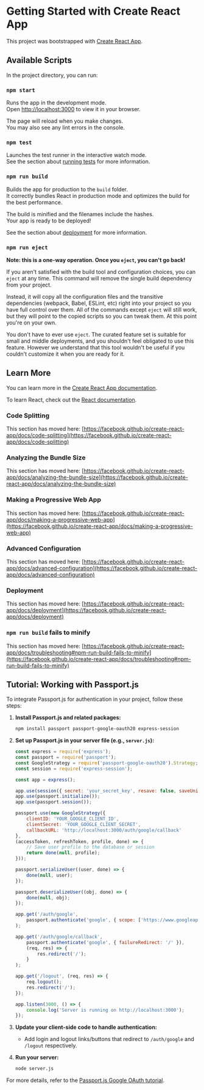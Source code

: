 # Getting Started with Create React App

This project was bootstrapped with [Create React App](https://github.com/facebook/create-react-app).

## Available Scripts

In the project directory, you can run:

### `npm start`

Runs the app in the development mode.\
Open [http://localhost:3000](http://localhost:3000) to view it in your browser.

The page will reload when you make changes.\
You may also see any lint errors in the console.

### `npm test`

Launches the test runner in the interactive watch mode.\
See the section about [running tests](https://facebook.github.io/create-react-app/docs/running-tests) for more information.

### `npm run build`

Builds the app for production to the `build` folder.\
It correctly bundles React in production mode and optimizes the build for the best performance.

The build is minified and the filenames include the hashes.\
Your app is ready to be deployed!

See the section about [deployment](https://facebook.github.io/create-react-app/docs/deployment) for more information.

### `npm run eject`

**Note: this is a one-way operation. Once you `eject`, you can't go back!**

If you aren't satisfied with the build tool and configuration choices, you can `eject` at any time. This command will remove the single build dependency from your project.

Instead, it will copy all the configuration files and the transitive dependencies (webpack, Babel, ESLint, etc) right into your project so you have full control over them. All of the commands except `eject` will still work, but they will point to the copied scripts so you can tweak them. At this point you're on your own.

You don't have to ever use `eject`. The curated feature set is suitable for small and middle deployments, and you shouldn't feel obligated to use this feature. However we understand that this tool wouldn't be useful if you couldn't customize it when you are ready for it.

## Learn More

You can learn more in the [Create React App documentation](https://facebook.github.io/create-react-app/docs/getting-started).

To learn React, check out the [React documentation](https://reactjs.org/).

### Code Splitting

This section has moved here: [https://facebook.github.io/create-react-app/docs/code-splitting](https://facebook.github.io/create-react-app/docs/code-splitting)

### Analyzing the Bundle Size

This section has moved here: [https://facebook.github.io/create-react-app/docs/analyzing-the-bundle-size](https://facebook.github.io/create-react-app/docs/analyzing-the-bundle-size)

### Making a Progressive Web App

This section has moved here: [https://facebook.github.io/create-react-app/docs/making-a-progressive-web-app](https://facebook.github.io/create-react-app/docs/making-a-progressive-web-app)

### Advanced Configuration

This section has moved here: [https://facebook.github.io/create-react-app/docs/advanced-configuration](https://facebook.github.io/create-react-app/docs/advanced-configuration)

### Deployment

This section has moved here: [https://facebook.github.io/create-react-app/docs/deployment](https://facebook.github.io/create-react-app/docs/deployment)

### `npm run build` fails to minify

This section has moved here: [https://facebook.github.io/create-react-app/docs/troubleshooting#npm-run-build-fails-to-minify](https://facebook.github.io/create-react-app/docs/troubleshooting#npm-run-build-fails-to-minify)

## Tutorial: Working with Passport.js

To integrate Passport.js for authentication in your project, follow these steps:

1. **Install Passport.js and related packages:**
    ```bash
    npm install passport passport-google-oauth20 express-session
    ```

2. **Set up Passport.js in your server file (e.g., `server.js`):**
    ```javascript
    const express = require('express');
    const passport = require('passport');
    const GoogleStrategy = require('passport-google-oauth20').Strategy;
    const session = require('express-session');

    const app = express();

    app.use(session({ secret: 'your_secret_key', resave: false, saveUninitialized: true }));
    app.use(passport.initialize());
    app.use(passport.session());

    passport.use(new GoogleStrategy({
        clientID: 'YOUR_GOOGLE_CLIENT_ID',
        clientSecret: 'YOUR_GOOGLE_CLIENT_SECRET',
        callbackURL: 'http://localhost:3000/auth/google/callback'
    },
    (accessToken, refreshToken, profile, done) => {
        // Save user profile to the database or session
        return done(null, profile);
    }));

    passport.serializeUser((user, done) => {
        done(null, user);
    });

    passport.deserializeUser((obj, done) => {
        done(null, obj);
    });

    app.get('/auth/google',
        passport.authenticate('google', { scope: ['https://www.googleapis.com/auth/plus.login'] })
    );

    app.get('/auth/google/callback', 
        passport.authenticate('google', { failureRedirect: '/' }),
        (req, res) => {
            res.redirect('/');
        }
    );

    app.get('/logout', (req, res) => {
        req.logout();
        res.redirect('/');
    });

    app.listen(3000, () => {
        console.log('Server is running on http://localhost:3000');
    });
    ```

3. **Update your client-side code to handle authentication:**
    - Add login and logout links/buttons that redirect to `/auth/google` and `/logout` respectively.

4. **Run your server:**
    ```bash
    node server.js
    ```

For more details, refer to the [Passport.js Google OAuth tutorial](https://www.passportjs.org/tutorials/google/).
